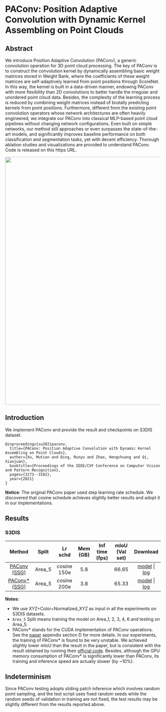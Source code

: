 # PAConv: Position Adaptive Convolution with Dynamic Kernel Assembling on Point Clouds

## Abstract

<!-- [ABSTRACT] -->

We introduce Position Adaptive Convolution (PAConv), a generic convolution operation for 3D point cloud processing. The key of PAConv is to construct the convolution kernel by dynamically assembling basic weight matrices stored in Weight Bank, where the coefficients of these weight matrices are self-adaptively learned from point positions through ScoreNet. In this way, the kernel is built in a data-driven manner, endowing PAConv with more flexibility than 2D convolutions to better handle the irregular and unordered point cloud data. Besides, the complexity of the learning process is reduced by combining weight matrices instead of brutally predicting kernels from point positions.
Furthermore, different from the existing point convolution operators whose network architectures are often heavily engineered, we integrate our PAConv into classical MLP-based point cloud pipelines without changing network configurations. Even built on simple networks, our method still approaches or even surpasses the state-of-the-art models, and significantly improves baseline performance on both classification and segmentation tasks, yet with decent efficiency. Thorough ablation studies and visualizations are provided to understand PAConv. Code is released on this https URL.

<!-- [IMAGE] -->

<div align=center>
<img src="https://user-images.githubusercontent.com/79644370/143881915-003d5f10-3999-474e-969a-c354cb738a11.png" width="800"/>
</div>

<!-- [PAPER_TITLE: PAConv: Position Adaptive Convolution with Dynamic Kernel Assembling on Point Clouds] -->
<!-- [PAPER_URL: https://arxiv.org/abs/2103.14635] -->

## Introduction

<!-- [ALGORITHM] -->

We implement PAConv and provide the result and checkpoints on S3DIS dataset.

```
@inproceedings{xu2021paconv,
  title={PAConv: Position Adaptive Convolution with Dynamic Kernel Assembling on Point Clouds},
  author={Xu, Mutian and Ding, Runyu and Zhao, Hengshuang and Qi, Xiaojuan},
  booktitle={Proceedings of the IEEE/CVF Conference on Computer Vision and Pattern Recognition},
  pages={3173--3182},
  year={2021}
}
```

**Notice**: The original PAConv paper used step learning rate schedule. We discovered that cosine schedule achieves slightly better results and adopt it in our implementations.

## Results

### S3DIS

|                                   Method                                    | Split  |   Lr schd   | Mem (GB) | Inf time (fps) | mIoU (Val set) |         Download         |
| :-------------------------------------------------------------------------: | :----: | :---------: | :------: | :------------: | :------------: | :----------------------: |
|    [PAConv (SSG)](./paconv_ssg_8x8_cosine_150e_s3dis_seg-3d-13class.py)     | Area_5 | cosine 150e |   5.8    |                |       66.65        | [model](https://download.openmmlab.com/mmdetection3d/v0.1.0_models/paconv/paconv_ssg_8x8_cosine_150e_s3dis_seg-3d-13class/paconv_ssg_8x8_cosine_150e_s3dis_seg-3d-13class_20210729_200615-2147b2d1.pth) &#124; [log](https://download.openmmlab.com/mmdetection3d/v0.1.0_models/paconv/paconv_ssg_8x8_cosine_150e_s3dis_seg-3d-13class/paconv_ssg_8x8_cosine_150e_s3dis_seg-3d-13class_20210729_200615.log.json) |
|    [PAConv\* (SSG)](./paconv_cuda_ssg_8x8_cosine_200e_s3dis_seg-3d-13class.py)     | Area_5 | cosine 200e |   3.8    |                |       65.33        | [model](https://download.openmmlab.com/mmdetection3d/v0.1.0_models/paconv/paconv_cuda_ssg_8x8_cosine_200e_s3dis_seg-3d-13class/paconv_cuda_ssg_8x8_cosine_200e_s3dis_seg-3d-13class_20210802_171802-e5ea9bb9.pth) &#124; [log](https://download.openmmlab.com/mmdetection3d/v0.1.0_models/paconv/paconv_cuda_ssg_8x8_cosine_200e_s3dis_seg-3d-13class/paconv_cuda_ssg_8x8_cosine_200e_s3dis_seg-3d-13class_20210802_171802.log.json) |

**Notes:**

- We use XYZ+Color+Normalized_XYZ as input in all the experiments on S3DIS datasets.
- `Area_5` Split means training the model on Area_1, 2, 3, 4, 6 and testing on Area_5.
- PAConv\* stands for the CUDA implementation of PAConv operations. See the [paper](https://arxiv.org/pdf/2103.14635.pdf) appendix section D for more details. In our experiments, the training of PAConv\* is found to be very unstable. We achieved slightly lower mIoU than the result in the paper, but is consistent with the result obtained by running their [official code](https://github.com/CVMI-Lab/PAConv/tree/main/scene_seg). Besides, although the GPU memory consumption of PAConv\* is significantly lower than PAConv, its training and inference speed are actually slower (by ~10%).

## Indeterminism

Since PAConv testing adopts sliding patch inference which involves random point sampling, and the test script uses fixed random seeds while the random seeds of validation in training are not fixed, the test results may be slightly different from the results reported above.
